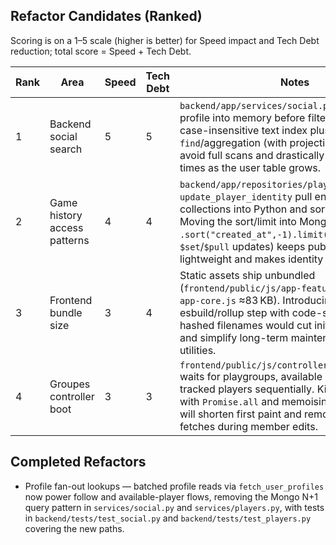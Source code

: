 ## Refactor Candidates (Ranked)

Scoring is on a 1–5 scale (higher is better) for Speed impact and Tech Debt reduction; total score = Speed + Tech Debt.

| Rank | Area | Speed | Tech Debt | Notes |
| --- | --- | --- | --- | --- |
| 1 | Backend social search | 5 | 5 | `backend/app/services/social.py:42` loads every profile into memory before filtering. Adding a case-insensitive text index plus a filtered `find`/aggregation (with projection + limit) would avoid full scans and drastically lower response times as the user table grows. |
| 2 | Game history access patterns | 4 | 4 | `backend/app/repositories/play_data.py:206` and `update_player_identity` pull entire game collections into Python and sort/update there. Moving the sort/limit into Mongo (e.g., `.sort("created_at",-1).limit(n)` and targeted `$set`/`$pull` updates) keeps public profile loads lightweight and makes identity updates O(1). |
| 3 | Frontend bundle size | 3 | 4 | Static assets ship unbundled (`frontend/public/js/app-features.js` ≈132 KB, `app-core.js` ≈83 KB). Introducing an esbuild/rollup step with code-splitting and hashed filenames would cut initial download size and simplify long-term maintenance of shared utilities. |
| 4 | Groupes controller boot | 3 | 3 | `frontend/public/js/controllers/groupes.js:881` waits for playgroups, available players, and tracked players sequentially. Kicking these off with `Promise.all` and memoising shared results will shorten first paint and remove redundant fetches during member edits. |

## Completed Refactors

- Profile fan-out lookups — batched profile reads via `fetch_user_profiles` now power follow and available-player flows, removing the Mongo N+1 query pattern in `services/social.py` and `services/players.py`, with tests in `backend/tests/test_social.py` and `backend/tests/test_players.py` covering the new paths.
